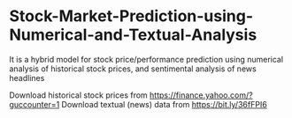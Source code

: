 # Stock-Market-Prediction-using-Numerical-and-Textual-Analysis

 It is a hybrid model for stock price/performance prediction using 
numerical analysis of historical stock prices, and sentimental analysis 
of news headlines


Download historical stock prices from https://finance.yahoo.com/?guccounter=1
Download textual (news) data from https://bit.ly/36fFPI6
